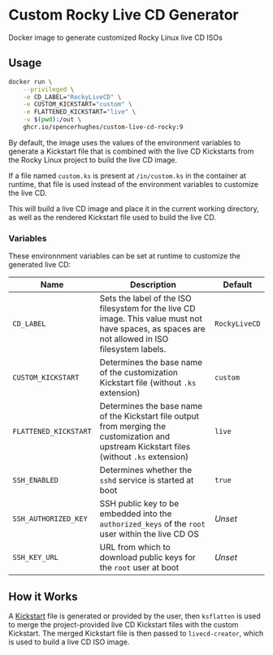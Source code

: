 # Custom Rocky Live CD Generator

Docker image to generate customized Rocky Linux live CD ISOs

## Usage

```bash
docker run \
    --privileged \
    -e CD_LABEL="RockyLiveCD" \
    -e CUSTOM_KICKSTART="custom" \
    -e FLATTENED_KICKSTART="live" \
    -v $(pwd):/out \
    ghcr.io/spencerhughes/custom-live-cd-rocky:9
```

By default, the image uses the values of the environment variables to generate a Kickstart file that is combined with the live CD Kickstarts from the Rocky Linux project to build the live CD image.

If a file named `custom.ks` is present at `/in/custom.ks` in the container at runtime, that file is used instead of the environment variables to customize the live CD.

This will build a live CD image and place it in the current working directory, as well as the rendered Kickstart file used to build the live CD.

### Variables

These environnment variables can be set at runtime to customize the generated live CD:

| Name | Description | Default |
| ---- | ----------- | ------- |
| `CD_LABEL` | Sets the label of the ISO filesystem for the live CD image. This value must not have spaces, as spaces are not allowed in ISO filesystem labels. | `RockyLiveCD` |
| `CUSTOM_KICKSTART` | Determines the base name of the customization Kickstart file (without `.ks` extension) | `custom` |
| `FLATTENED_KICKSTART` | Determines the base name of the Kickstart file output from merging the customization and upstream Kickstart files (without `.ks` extension) | `live` |
| `SSH_ENABLED` | Determines whether the `sshd` service is started at boot | `true` |
| `SSH_AUTHORIZED_KEY` | SSH public key to be embedded into the `authorized_keys` of the `root` user within the live CD OS | *Unset* |
| `SSH_KEY_URL` | URL from which to download public keys for the `root` user at boot | *Unset* |

## How it Works

A [Kickstart](https://docs.fedoraproject.org/en-US/fedora/f36/install-guide/appendixes/Kickstart_Syntax_Reference/) file is generated or provided by the user, then `ksflatten` is used to merge the project-provided live CD Kickstart files with the custom Kickstart. The merged Kickstart file is then passed to `livecd-creator`, which is used to build a live CD ISO image.
